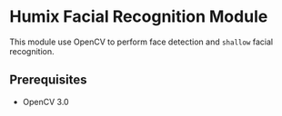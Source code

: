 
# Humix Facial Recognition Module

This module use OpenCV to perform face detection and `shallow` facial recognition.

## Prerequisites

* OpenCV 3.0



